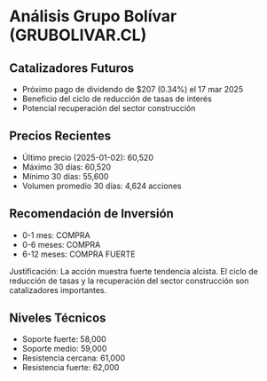 # Análisis Grupo Bolívar (GRUBOLIVAR.CL)

## Catalizadores Futuros

- Próximo pago de dividendo de $207 (0.34%) el 17 mar 2025
- Beneficio del ciclo de reducción de tasas de interés
- Potencial recuperación del sector construcción

## Precios Recientes

- Último precio (2025-01-02): 60,520
- Máximo 30 días: 60,520
- Mínimo 30 días: 55,600
- Volumen promedio 30 días: 4,624 acciones

## Recomendación de Inversión

- 0-1 mes: COMPRA
- 0-6 meses: COMPRA
- 6-12 meses: COMPRA FUERTE

Justificación: La acción muestra fuerte tendencia alcista. El ciclo de reducción de tasas y la recuperación del sector construcción son catalizadores importantes.

## Niveles Técnicos

- Soporte fuerte: 58,000
- Soporte medio: 59,000
- Resistencia cercana: 61,000
- Resistencia fuerte: 62,000

